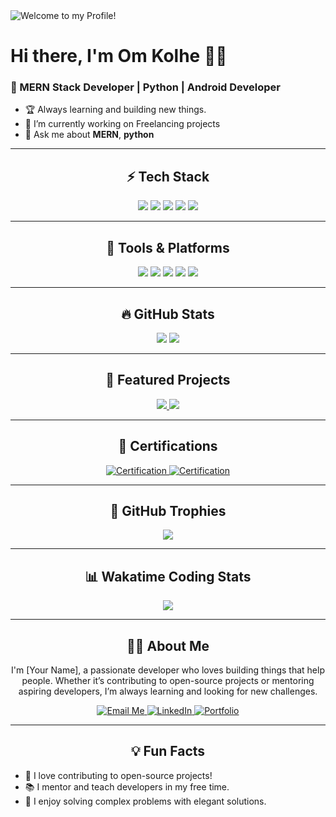 <img align="center" src="[https://user-images.githubusercontent.com/your-image-url/banner.png](https://github.com/account)" alt="Welcome to my Profile!" />

# Hi there, I'm Om Kolhe 👨‍💻 

### 🚀 MERN Stack Developer | Python  | Android Developer
- 🏆 Always learning and building new things.  
- 🌱 I’m currently working on Freelancing projects  
- 💬 Ask me about **MERN**, **python**

---

<h2 align="center">⚡ Tech Stack</h2>

<p align="center">
  <img src="https://img.shields.io/badge/Java-ED8B00?style=for-the-badge&logo=java&logoColor=white" />
  <img src="https://img.shields.io/badge/Flutter-02569B?style=for-the-badge&logo=flutter&logoColor=white" />
  <img src="https://img.shields.io/badge/Firebase-ffca28?style=for-the-badge&logo=firebase&logoColor=black" />
  <img src="https://img.shields.io/badge/GitHub-181717?style=for-the-badge&logo=github&logoColor=white" />
  <img src="https://img.shields.io/badge/SQL-02569B?style=for-the-badge&logo=postgresql&logoColor=white" />
</p>

---

<h2 align="center">🔨 Tools & Platforms</h2>

<p align="center">
  <img src="https://img.shields.io/badge/Android%20Studio-3DDC84?style=for-the-badge&logo=android-studio&logoColor=white" />
  <img src="https://img.shields.io/badge/VS%20Code-007ACC?style=for-the-badge&logo=visual-studio-code&logoColor=white" />
  <img src="https://img.shields.io/badge/Docker-2496ED?style=for-the-badge&logo=docker&logoColor=white" />
  <img src="https://img.shields.io/badge/Kubernetes-326CE5?style=for-the-badge&logo=kubernetes&logoColor=white" />
  <img src="https://img.shields.io/badge/Slack-4A154B?style=for-the-badge&logo=slack&logoColor=white" />
</p>

---

<h2 align="center">🔥 GitHub Stats</h2>

<p align="center">
  <img src="https://github-readme-stats.vercel.app/api?username=your-github-username&show_icons=true&theme=tokyonight&count_private=true" />
  <img src="https://github-readme-streak-stats.herokuapp.com/?user=your-github-username&theme=tokyonight" />
</p>

---

<h2 align="center">📂 Featured Projects</h2>

<p align="center">
  <a href="https://github.com/your-github-username/project1">
    <img src="https://github-readme-stats.vercel.app/api/pin/?username=your-github-username&repo=project1&theme=radical" />
  </a>
  <a href="https://github.com/your-github-username/project2">
    <img src="https://github-readme-stats.vercel.app/api/pin/?username=your-github-username&repo=project2&theme=radical" />
  </a>
</p>

---

<h2 align="center">🌟 Certifications</h2>

<p align="center">
  <a href="https://your-certificate-link.com">
    <img src="https://img.shields.io/badge/Certification-Cloud%20Engineer-blue?style=for-the-badge" alt="Certification" />
  </a>
  <a href="https://your-certificate-link.com">
    <img src="https://img.shields.io/badge/Certification-Advanced%20Java-orange?style=for-the-badge" alt="Certification" />
  </a>
</p>

---

<h2 align="center">🏅 GitHub Trophies</h2>

<p align="center">
  <img src="https://github-profile-trophy.vercel.app/?username=your-github-username&theme=onedark&row=1&column=7" />
</p>

---

<h2 align="center">📊 Wakatime Coding Stats</h2>

<p align="center">
  <img src="https://github-readme-stats.vercel.app/api/wakatime?username=your-wakatime-username&theme=tokyonight&layout=compact" />
</p>

---

<h2 align="center">👨‍💼 About Me</h2>

<p align="center">
  I'm [Your Name], a passionate developer who loves building things that help people. Whether it’s contributing to open-source projects or mentoring aspiring developers, I’m always learning and looking for new challenges.
</p>

<p align="center">
  <a href="mailto:your.email@example.com">
    <img src="https://img.shields.io/badge/Email-Me-blue?style=for-the-badge&logo=gmail&logoColor=white" alt="Email Me" />
  </a>
  <a href="https://www.linkedin.com/in/your-linkedin/">
    <img src="https://img.shields.io/badge/LinkedIn-Connect%20With%20Me-blue?style=for-the-badge&logo=linkedin&logoColor=white" alt="LinkedIn" />
  </a>
  <a href="https://your-portfolio-link.com">
    <img src="https://img.shields.io/badge/Portfolio-Visit%20My%20Website-green?style=for-the-badge" alt="Portfolio" />
  </a>
</p>

---

<h2 align="center">💡 Fun Facts</h2>

- 🎯 I love contributing to open-source projects!
- 📚 I mentor and teach developers in my free time.
- 🧩 I enjoy solving complex problems with elegant solutions.
